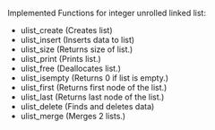 Implemented Functions for integer unrolled linked list:

-   ulist_create (Creates list)
-   ulist_insert (Inserts data to list)
-   ulist_size (Returns size of list.)
-   ulist_print (Prints list.)
-   ulist_free (Deallocates list.)
-   ulist_isempty (Returns 0 if list is empty.)
-   ulist_first (Returns first node of the list.)
-   ulist_last (Returns last node of the list.)
-   ulist_delete (Finds and deletes data)
-   ulist_merge (Merges 2 lists.)



